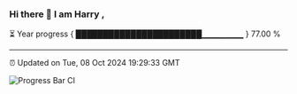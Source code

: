 ### Hi there 👋 I am Harry , 

⏳ Year progress { ███████████████████████▁▁▁▁▁▁▁ } 77.00 %

---

⏰ Updated on Tue, 08 Oct 2024 19:29:33 GMT

![Progress Bar CI](https://github.com/duykhang68/duykhang68/workflows/Progress%20Bar%20CI/badge.svg)
